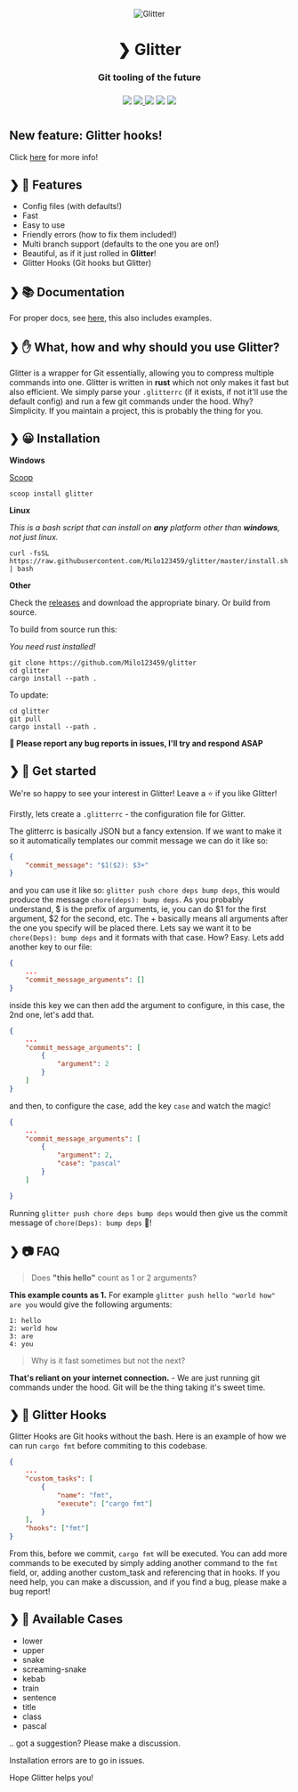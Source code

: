 <p align="center">
  <img src="./assets/glitter.png" alt="Glitter" />
</p>
<h1 align="center">❯ Glitter</h1>
<h3 align="center">
Git tooling of the future
<h3>
<h3 align="center">
    <img src="https://codecov.io/gh/Milo123459/glitter/branch/master/graph/badge.svg">
    <a href="https://github.com/Milo123459/glitter/releases">
    <img src="https://img.shields.io/github/downloads/Milo123459/glitter/total.svg">
    </a>
    <img src="https://img.shields.io/github/stars/Milo123459/glitter">
    <img src="https://tokei.rs/b1/github/Milo123459/glitter?category=lines">
    <img src="https://www.codefactor.io/repository/github/milo123459/glitter/badge">
</h3>
<h1></h1>

## New feature: Glitter hooks!

Click [here](#--glitter-hooks) for more info!

## ❯ 👀 Features
- Config files (with defaults!)
- Fast
- Easy to use
- Friendly errors (how to fix them included!)
- Multi branch support (defaults to the one you are on!)
- Beautiful, as if it just rolled in **Glitter**!
- Glitter Hooks (Git hooks but Glitter)

## ❯ 📚 Documentation

For proper docs, see [here](/docs/index.md), this also includes examples.

## ❯ ✋ What, how and why should you use Glitter?

Glitter is a wrapper for Git essentially, allowing you to compress multiple commands into one. Glitter is written in **rust** which not only makes it fast but also efficient. We simply parse your `.glitterrc` (if it exists, if not it'll use the default config) and run a few git commands under the hood. Why? Simplicity. If you maintain a project, this is probably the thing for you.

## ❯ 😀 Installation

**Windows**

[Scoop](https://scoop.sh)

```
scoop install glitter
```

**Linux**

*This is a bash script that can install on **any** platform other than **windows**, not just linux.*

```
curl -fsSL https://raw.githubusercontent.com/Milo123459/glitter/master/install.sh | bash
```

**Other**

Check the [releases](https://github.com/Milo123459/glitter/releases) and download the appropriate binary. Or build from source.

To build from source run this:

*You need rust installed!*

```
git clone https://github.com/Milo123459/glitter
cd glitter
cargo install --path .
```

To update:

```
cd glitter
git pull
cargo install --path .
```

**🛑 Please report any bug reports in issues, I'll try and respond ASAP**

## ❯ 🎉 Get started

We're so happy to see your interest in Glitter! Leave a ⭐ if you like Glitter!

Firstly, lets create a `.glitterrc` - the configuration file for Glitter.

The glitterrc is basically JSON but a fancy extension. If we want to make it so it automatically templates our commit message we can do it like so:
```json
{
    "commit_message": "$1($2): $3+"
}
```
and you can use it like so: `glitter push chore deps bump deps`, this would produce the message `chore(deps): bump deps`. As you probably understand, $ is the prefix of arguments, ie, you can do $1 for the first argument, $2 for the second, etc. The + basically means all arguments after the one you specify will be placed there. Lets say we want it to be `chore(Deps): bump deps` and it formats with that case. How? Easy. Lets add another key to our file:
```json
{
    ...
    "commit_message_arguments": []
}
```
inside this key we can then add the argument to configure, in this case, the 2nd one, let's add that.
```json
{
    ...
    "commit_message_arguments": [
        {
            "argument": 2
        }
    ]
}
```
and then, to configure the case, add the key `case` and watch the magic!
```json
{
    ...
    "commit_message_arguments": [
        {
            "argument": 2,
            "case": "pascal"
        }
    ]

}
```
Running `glitter push chore deps bump deps` would then give us the commit message of `chore(Deps): bump deps` 🎉!

## ❯ 📷 FAQ

> Does **"this hello"** count as 1 or 2 arguments?

**This example counts as 1.** For example `glitter push hello "world how" are you` would give the following arguments:
```
1: hello
2: world how
3: are
4: you
```

> Why is it fast sometimes but not the next?

**That's reliant on your internet connection.** - We are just running git commands under the hood. Git will be the thing taking it's sweet time.

## ❯ 🎣 Glitter Hooks

Glitter Hooks are Git hooks without the bash. Here is an example of how we can run `cargo fmt` before commiting to this codebase.

```json
{
    ...
    "custom_tasks": [
        {
            "name": "fmt",
            "execute": ["cargo fmt"]
        }
    ],
    "hooks": ["fmt"]
}
```

From this, before we commit, `cargo fmt` will be executed. You can add more commands to be executed by simply adding another command to the `fmt` field, or, adding another custom_task and referencing that in hooks.
If you need help, you can make a discussion, and if you find a bug, please make a bug report!

## ❯ 📣 Available Cases

- lower
- upper
- snake
- screaming-snake
- kebab
- train
- sentence
- title
- class
- pascal

.. got a suggestion? Please make a discussion.

Installation errors are to go in issues.

Hope Glitter helps you!

